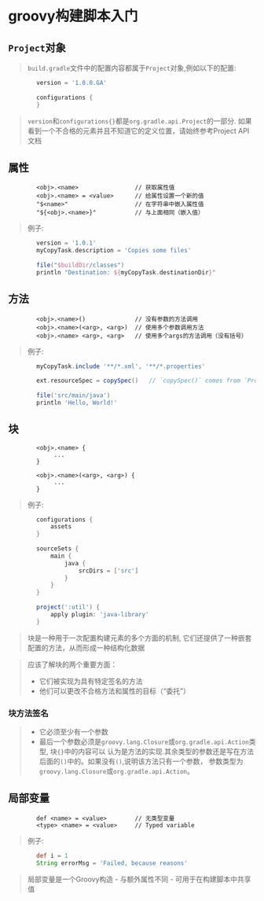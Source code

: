 # groovy构建脚本入门
## `Project`对象
> `build.gradle`文件中的配置内容都属于`Project`对象,例如以下的配置:
```groovy
        version = '1.0.0.GA'
        
        configurations {
        }
```
> `version`和`configurations{}`都是`org.gradle.api.Project`的一部分.
如果看到一个不合格的元素并且不知道它的定义位置，请始终参考Project API文档
## 属性
```text
        <obj>.<name>                // 获取属性值
        <obj>.<name> = <value>      // 给属性设置一个新的值
        "$<name>"                   // 在字符串中嵌入属性值
        "${<obj>.<name>}"           // 与上面相同（嵌入值）
```
> 例子:
```groovy
        version = '1.0.1'
        myCopyTask.description = 'Copies some files'
        
        file("$buildDir/classes")
        println "Destination: ${myCopyTask.destinationDir}"
```
## 方法
```text
        <obj>.<name>()              // 没有参数的方法调用
        <obj>.<name>(<arg>, <arg>)  // 使用多个参数调用方法
        <obj>.<name> <arg>, <arg>   // 使用多个args的方法调用（没有括号）
```
> 例子:
```groovy
        myCopyTask.include '**/*.xml', '**/*.properties'
        
        ext.resourceSpec = copySpec()   // `copySpec()` comes from `Project`
        
        file('src/main/java')
        println 'Hello, World!'
```
## 块
```text
        <obj>.<name> {
             ...
        }
        
        <obj>.<name>(<arg>, <arg>) {
             ...
        }
```
> 例子:
```groovy
        configurations {
            assets
        }
        
        sourceSets {
            main {
                java {
                    srcDirs = ['src']
                }
            }
        }
        
        project(':util') {
            apply plugin: 'java-library'
        }
```
> 块是一种用于一次配置构建元素的多个方面的机制, 它们还提供了一种嵌套配置的方法，从而形成一种结构化数据<br/>

> 应该了解块的两个重要方面：
>* 它们被实现为具有特定签名的方法
>* 他们可以更改不合格方法和属性的目标（“委托”）
### 块方法签名
>* 它必须至少有一个参数
>*  最后一个参数必须是`groovy.lang.Closure`或`org.gradle.api.Action`类型, 块`{}`中的内容可以
认为是方法的实现.其余类型的参数还是写在方法后面的`()`中的。如果没有`()`,说明该方法只有一个参数，
参数类型为`groovy.lang.Closure`或`org.gradle.api.Action`。
## 局部变量
```text
        def <name> = <value>        // 无类型变量
        <type> <name> = <value>     // Typed variable
```
> 例子:
```groovy
        def i = 1
        String errorMsg = 'Failed, because reasons'
```
> 局部变量是一个Groovy构造 - 与额外属性不同 - 可用于在构建脚本中共享值